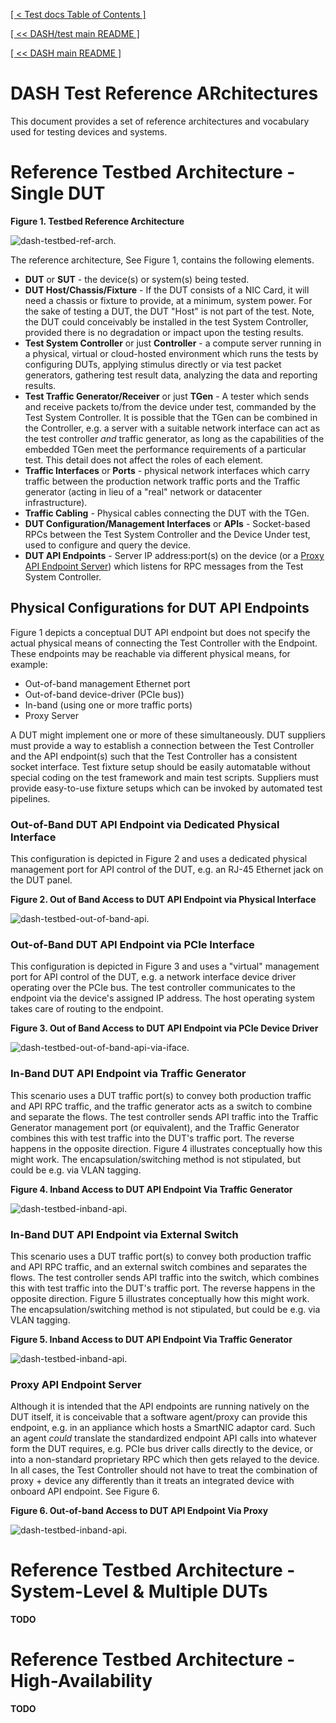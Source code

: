 [[ < Test docs Table of Contents ]](./README.md)

[[ << DASH/test main README ]](../README.md)

[[ << DASH main README ]](../../README.md)

# DASH Test Reference ARchitectures
This document provides a set of reference architectures and vocabulary used for testing devices and systems.


# Reference Testbed Architecture - Single DUT

**Figure 1. Testbed Reference Architecture**

![dash-testbed-ref-arch.](../images/dash-testbed-ref-arch.svg)

The reference architecture, See Figure 1, contains the following elements.


* **DUT** or **SUT** - the device(s) or system(s) being tested.
* **DUT Host/Chassis/Fixture** - If the DUT consists of a NIC Card, it will need a chassis or fixture to provide, at a minimum, system power. For the sake of testing a DUT, the DUT "Host" is not part of the test. Note, the DUT could conceivably be installed in the test System Controller, provided there is no degradation or impact upon the testing results.
* **Test System Controller** or just **Controller** - a compute server running in a physical, virtual or cloud-hosted environment which runs the tests by configuring DUTs, applying stimulus directly or via test packet generators, gathering test result data, analyzing the data and reporting results.
* **Test Traffic Generator/Receiver** or just **TGen** - A tester which sends and receive packets to/from the device under test, commanded by the Test System Controller. It is possible that the TGen can be combined in the Controller, e.g. a server with a suitable network interface can act as the test controller *and* traffic generator, as long as the capabilities of the embedded TGen meet the performance requirements of a particular test. This detail does not affect the roles of each element.
* **Traffic Interfaces** or **Ports** - physical network interfaces which carry traffic between the production network traffic ports and the Traffic generator (acting in lieu of a "real" network or datacenter infrastructure).
* **Traffic Cabling** - Physical cables connecting the DUT with the TGen.
* **DUT Configuration/Management Interfaces** or **APIs** - Socket-based RPCs between the Test System Controller and the Device Under test, used to configure and query the device.
* **DUT API Endpoints** - Server IP address:port(s) on the device (or a [Proxy API Endpoint Server](#proxy-api-endpoint-server)) which listens for RPC messages from the Test System Controller.

## Physical Configurations for DUT API Endpoints
Figure 1 depicts a conceptual DUT API endpoint but does not specify the actual physical means of connecting the Test Controller with the Endpoint. These endpoints may be reachable via different physical means, for example:
* Out-of-band management Ethernet port
* Out-of-band device-driver (PCIe bus))
* In-band (using one or more traffic ports)
* Proxy Server

A DUT might implement one or more of these simultaneously. DUT suppliers must provide a way to establish a connection between the Test Controller and the API endpoint(s) such that the Test Controller has a consistent socket interface. Test fixture setup should be easily automatable without special coding on the test framework and main test scripts. Suppliers must provide easy-to-use fixture setups which can be invoked by automated test pipelines.

### Out-of-Band DUT API Endpoint via Dedicated Physical Interface
This configuration is depicted in Figure 2 and uses a dedicated physical management port for API control of the DUT, e.g. an RJ-45 Ethernet jack on the DUT panel.

**Figure 2. Out of Band Access to DUT API Endpoint via Physical Interface**

![dash-testbed-out-of-band-api.](../images/dash-testbed-out-of-band-mgmt.svg)

### Out-of-Band DUT API Endpoint via PCIe Interface
This configuration is depicted in Figure 3 and uses a "virtual" management port for API control of the DUT, e.g. a network interface device driver operating over the PCIe bus. The test controller communicates to the endpoint via the device's assigned IP address. The host operating system takes care of routing to the endpoint.

**Figure 3. Out of Band Access to DUT API Endpoint via PCIe Device Driver**

![dash-testbed-out-of-band-api-via-iface.](../images/dash-testbed-out-of-band-via-iface.svg)

### In-Band DUT API Endpoint via Traffic Generator
This scenario uses a DUT traffic port(s) to convey both production traffic and API RPC traffic, and the traffic generator acts as a switch to combine and separate the flows. The test controller sends API traffic into the Traffic Generator management port (or equivalent), and the Traffic Generator combines this with test traffic into the DUT's traffic port. The reverse happens in the opposite direction. Figure 4 illustrates conceptually how this might work. The encapsulation/switching method is not stipulated, but could be e.g. via VLAN tagging.

**Figure 4. Inband Access to DUT API Endpoint Via Traffic Generator**

![dash-testbed-inband-api.](../images/dash-testbed-inband-via-tgen.svg)


### In-Band DUT API Endpoint via External Switch
This scenario uses a DUT traffic port(s) to convey both production traffic and API RPC traffic, and an external switch combines and separates the flows. The test controller sends API traffic into the switch, which combines this with test traffic into the DUT's traffic port. The reverse happens in the opposite direction. Figure 5 illustrates conceptually how this might work. The encapsulation/switching method is not stipulated, but could be e.g. via VLAN tagging.

**Figure 5. Inband Access to DUT API Endpoint Via Traffic Generator**

![dash-testbed-inband-api.](../images/dash-testbed-inband-via-switch.svg)

### Proxy API Endpoint Server
Although it is intended that the API endpoints are running natively on the DUT itself, it is conceivable that a software agent/proxy can provide this endpoint, e.g. in an appliance which hosts a SmartNIC adaptor card. Such an agent *could* translate the standardized endpoint API calls into whatever form the DUT requires, e.g. PCIe bus driver calls directly to the device, or into a non-standard proprietary RPC which then gets relayed to the device.  In all cases, the Test Controller should not have to treat the combination of proxy + device any differently than it treats an integrated device with onboard API endpoint. See Figure 6.

**Figure 6. Out-of-band Access to DUT API Endpoint Via Proxy**

![dash-testbed-inband-api.](../images/dash-testbed-out-of-band-via-proxy.svg)

# Reference Testbed Architecture - System-Level & Multiple DUTs
**TODO**

# Reference Testbed Architecture - High-Availability
**TODO**
